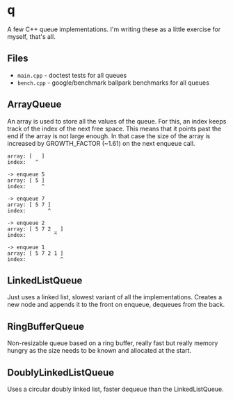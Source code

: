 # q

A few C++ queue implementations. I'm writing these as a little exercise for myself, that's all. 

## Files

- `main.cpp` - doctest tests for all queues
- `bench.cpp` - google/benchmark ballpark benchmarks for all queues

## ArrayQueue

An array is used to store all the values of the queue. For this, an index keeps track of the index of the next free space.
This means that it points past the end if the array is not large enough. In that case the size of the array is increased by GROWTH_FACTOR (~1.61) on the
next enqueue call.

```
array: [   ]
index:   ^

-> enqueue 5
array: [ 5 ]
index:     ^

-> enqueue 7
array: [ 5 7 ]
index:       ^

-> enqueue 2
array: [ 5 7 2 _ ]
index:         ^

-> enqueue 1
array: [ 5 7 2 1 ]
index:           ^
```

## LinkedListQueue

Just uses a linked list, slowest variant of all the implementations. Creates a new node and appends it to the front on enqueue, dequeues from the back.

## RingBufferQueue

Non-resizable queue based on a ring buffer, really fast but really memory hungry as the size needs to be known and allocated at the start.

## DoublyLinkedListQueue

Uses a circular doubly linked list, faster dequeue than the LinkedListQueue.
